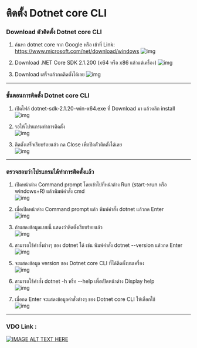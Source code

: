 # ติดตั้ง Dotnet core CLI

### Download ตัวติดตั้ง Dotnet core CLI

1. ค้นหา dotnet core จาก Google หรือ เข้าที่ Link: https://www.microsoft.com/net/download/windows 
![img](EP05-01Dotnet/01.PNG)

2. Download .NET Core SDK 2.1.200 (x64 หรือ x86 แล้วแต่เครื่อง)
![img](EP05-01Dotnet/02.PNG)

3. Download เสร็จแล้วกดติดตั้งได้เลย
![img](EP05-01Dotnet/03.PNG)
---

### ขั้นตอนการติดตั้ง Dotnet core CLI

1. เปิดไฟล์ dotnet-sdk-2.1.20-win-x64.exe ที่ Download มา แล้วคลิก install  
![img](EP05-01Dotnet/04.PNG)

2. รอให้โปรแกรมทำการติดตั้ง  
![img](EP05-01Dotnet/05.PNG)

3. ติดตั้งเสร็จเรียบร้อยแล้ว กด Close เพื่อปิดตัวติดตั้งได้เลย  
![img](EP05-01Dotnet/06.PNG)
---

### ตรวจสอบว่าโปรแกรมได้ทำการติดตั้งแล้ว

1. เปิดหน้าต่าง Command prompt โดยเข้าไปที่หน้าต่าง Run (start->run หรือ windows+R) แล้วพิมพ์คำสั่ง cmd  
![img](EP05-01Dotnet/07.PNG)

2. เมื่อเปิดหน้าต่าง Command prompt แล้ว พิมพ์คำสั่ง dotnet แล้วกด Enter  
![img](EP05-01Dotnet/08.PNG)

3. ถ้าแสดงข้อมูลแบบนี้ แสดงว่าติดตั้งเรียบร้อยแล้ว  
![img](EP05-01Dotnet/09.PNG)

4. สามารถใช้คำสั่งต่างๆ ของ dotnet ได้ เช่น พิมพ์คำสั่ง dotnet --version แล้วกด Enter  
![img](EP05-01Dotnet/10.PNG)

5. จะแสดงข้อมูล version ของ Dotnet core CLI ที่ได้ติดตั้งบนเครื่อง  
![img](EP05-01Dotnet/11.PNG)

6. สามารถใช้คำสั่ง dotnet -h หรือ --help เพื่อเปิดหน้าต่าง Display help  
![img](EP05-01Dotnet/12.PNG)

7. เมื่อกด Enter จะแสดงข้อมูลคำสั่งต่างๆ ของ Dotnet core CLI ให้เลือกใช้  
![img](EP05-01Dotnet/13.PNG)
---

### VDO Link :  

[![IMAGE ALT TEXT HERE](https://img.youtube.com/vi/Hu_HgZ533M0/0.jpg)](http://www.youtube.com/watch?v=Hu_HgZ533M0)